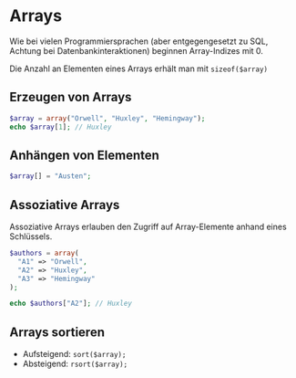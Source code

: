 # Arrays

Wie bei vielen Programmiersprachen (aber entgegengesetzt zu SQL, Achtung bei Datenbankinteraktionen) beginnen Array-Indizes mit 0.

Die Anzahl an Elementen eines Arrays erhält man mit ```sizeof($array)```

## Erzeugen von Arrays

```PHP
$array = array("Orwell", "Huxley", "Hemingway");
echo $array[1]; // Huxley
```

## Anhängen von Elementen

```PHP
$array[] = "Austen";
```

## Assoziative Arrays

Assoziative Arrays erlauben den Zugriff auf Array-Elemente anhand eines Schlüssels.

```PHP
$authors = array(
  "A1" => "Orwell",
  "A2" => "Huxley",
  "A3" => "Hemingway"
);

echo $authors["A2"]; // Huxley
```

## Arrays sortieren

* Aufsteigend: ```sort($array);```
* Absteigend: ```rsort($array);```
